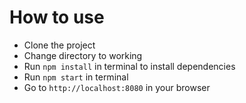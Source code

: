 # How to use

- Clone the project
- Change directory to working
- Run `npm install` in terminal to install dependencies
- Run `npm start` in terminal
- Go to `http://localhost:8080` in your browser